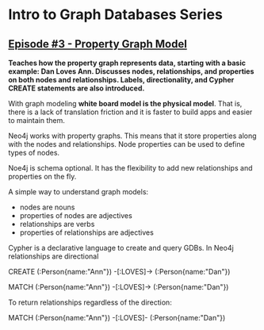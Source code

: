 # Intro to Graph Databases Series

## [Episode #3 - Property Graph Model](https://www.youtube.com/watch?v=NH6WoJHN4UA&list=PL9Hl4pk2FsvWM9GWaguRhlCQ-pa-ERd4U&index=3)

**Teaches how the property graph represents data, starting with a basic example: Dan Loves Ann. Discusses nodes, relationships, and properties on both nodes and relationships. Labels, directionality, and Cypher CREATE statements are also introduced.**

With graph modeling **white board model is the physical model**. That is, there is a lack of translation friction and it is faster to build apps and easier to maintain them.

Neo4j works with property graphs. This means that it store properties along with the nodes and relationships. Node properties can be used to define types of nodes. 

Noe4j is schema optional. It has the flexibility to add new relationships and properties on the fly.

A simple way to understand graph models:

+ nodes are nouns
+ properties of nodes are adjectives
+ relationships are verbs
+ properties of relationships are adjectives

Cypher is a declarative language to create and query GDBs. In Neo4j relationships are directional

CREATE (:Person{name:"Ann"}) -[:LOVES]-> (:Person{name:"Dan"})

MATCH (:Person{name:"Ann"}) -[:LOVES]-> (:Person{name:"Dan"})

To return relationships regardless of the direction:

MATCH (:Person{name:"Ann"}) -[:LOVES]- (:Person{name:"Dan"})

